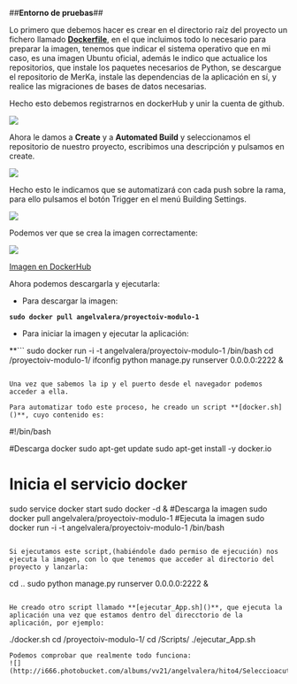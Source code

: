 ##**Entorno de pruebas**##

Lo primero que debemos hacer es crear en el directorio raíz del proyecto un fichero llamado **[Dockerfile](https://github.com/AngelValera/proyectoIV-Modulo-1/blob/master/Dockerfile)**, en el que incluimos todo lo necesario para preparar la imagen, tenemos que indicar el sistema operativo que en mi caso, es una imagen Ubuntu oficial, además le indico que actualice los repositorios, que instale los paquetes necesarios de Python, se descargue el repositorio de MerKa, instale las dependencias de la aplicación en sí, y realice las migraciones de bases de datos necesarias.

Hecho esto debemos registrarnos en dockerHub y unir la cuenta de github.

![](http://i666.photobucket.com/albums/vv21/angelvalera/hito4/Seleccioacuten_001_zpseqsayqpm.png)

Ahora le damos a **Create** y a **Automated Build** y seleccionamos el repositorio de nuestro proyecto, escribimos una descripción y pulsamos en create.

![](http://i666.photobucket.com/albums/vv21/angelvalera/hito4/Seleccioacuten_002_zpszd1a3clk.png)

Hecho esto le indicamos que se automatizará con cada push sobre la rama, para ello pulsamos el botón Trigger en el menú Building Settings.

![](http://i666.photobucket.com/albums/vv21/angelvalera/hito4/Seleccioacuten_003_zpspbqpn3ox.png)

Podemos ver que se crea la imagen correctamente:

![](http://i666.photobucket.com/albums/vv21/angelvalera/hito4/Seleccioacuten_004_zps36i0ck1y.png)

[Imagen en DockerHub](https://hub.docker.com/r/angelvalera/proyectoiv-modulo-1/)

Ahora podemos descargarla y ejecutarla:

* Para descargar la imagen:

**```sudo docker pull angelvalera/proyectoiv-modulo-1```**

* Para iniciar la imagen y ejecutar la aplicación:

**```
 sudo docker run -i -t angelvalera/proyectoiv-modulo-1 /bin/bash
cd /proyectoiv-modulo-1/
ifconfig
python manage.py runserver 0.0.0.0:2222 &
```**

Una vez que sabemos la ip y el puerto desde el navegador podemos acceder a ella.

Para automatizar todo este proceso, he creado un script **[docker.sh]()**, cuyo contenido es:

```
#!/bin/bash

#Descarga docker
sudo apt-get update
sudo apt-get install -y docker.io
# Inicia el servicio docker
sudo service docker start
sudo docker -d &
#Descarga la imagen
sudo docker pull angelvalera/proyectoiv-modulo-1
#Ejecuta la imagen
sudo docker run -i -t angelvalera/proyectoiv-modulo-1 /bin/bash
```

Si ejecutamos este script,(habiéndole dado permiso de ejecución) nos ejecuta la imagen, con lo que tenemos que acceder al directorio del proyecto y lanzarla:

```
cd ..
sudo python manage.py runserver 0.0.0.0:2222 &
```

He creado otro script llamado **[ejecutar_App.sh]()**, que ejecuta la aplicación una vez que estamos dentro del direcctorio de la aplicación, por ejemplo:

```
./docker.sh
cd /proyectoiv-modulo-1/
cd /Scripts/
./ejecutar_App.sh
```
Podemos comprobar que realmente todo funciona:
![](http://i666.photobucket.com/albums/vv21/angelvalera/hito4/Seleccioacuten_005_zps6csk7sy7.png)